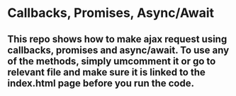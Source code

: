 # Callbacks, Promises, Async/Await

## This repo shows how to make ajax request using callbacks, promises and async/await. To use any of the methods, simply umcomment it or go to relevant file and make sure it is linked to the index.html page before you run the code. 